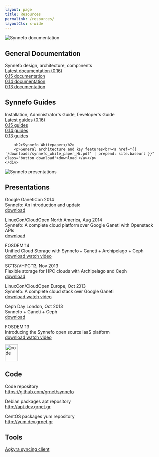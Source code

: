 ```yaml
---
layout: page
title: Resources
permalink: /resources/
layoutCls: x-wide
---
```


<div class="clearfix">
    <div class="lt">
        <img src="{{ '/assets/docs.png' | prepend: site.baseurl }}" alt="Synnefo documentation">
    </div>
    <div class="rt">
        <h2>General Documentation</h2>
        <p>Synnefo design, architecture, components <br>
            <a href="http://www.synnefo.org/docs/synnefo/latest/index.html">Latest documentation (0.16)</a><br>
            <a href="https://www.synnefo.org/docs/synnefo/0.15/">0.15 documentation </a><br>
            <a href="https://www.synnefo.org/docs/synnefo/0.14/">0.14 documentation</a><br>
            <a href="https://www.synnefo.org/docs/synnefo/0.13/">0.13 documentation</a><br>
        </p>
        <h2>Synnefo Guides </h2>
        <p>Installation, Administrator's Guide, Developer's Guide<br>
            <a href="http://www.synnefo.org/docs/synnefo/latest/index.html#synnefo-guides">Latest guides (0.16)</a><br>
            <a href="http://www.synnefo.org/docs/synnefo/0.15/index.html#synnefo-guides">0.15 guides </a><br>
            <a href="http://www.synnefo.org/docs/synnefo/0.14/index.html#synnefo-guides">0.14 guides</a><br>
            <a href="http://www.synnefo.org/docs/synnefo/0.13/index.html#synnefo-guides">0.13 guides</a><br>
        </p>

        <h2>Synnefo Whitepaper</h2>
        <p>General architecture and key features<br><a href="{{ '/downloads/synnefo_white_paper_Hi.pdf' | prepend: site.baseurl }}" class="button download">download </a></p>
    </div>
</div>



<div class="clearfix">
    <div class="lt">
        <img src="{{ '/assets/presentation.png' | prepend: site.baseurl }}" alt="Synnefo presentations">
    </div>
    <div class="rt">
        <h2>Presentations</h2>
        <p>Google GanetiCon 2014<br> Synnefo: An introduction and update
            <br><a href="https://pithos.okeanos.grnet.gr/public/Si3JNhVoUQJcIdT2biwCc3" class="button download" title="Google GanetiCon 2014 presenatation">download </a>
        </p>
        <p>LinuxCon/CloudOpen North America, Aug 2014<br> Synnefo: A complete cloud platform over Google Ganeti with Openstack APIs
            <br><a href="http://www.slideshare.net/VangelisKoukis/synnefo-linuxconcloudopen-na-2014" class="button download" title="LinuxCon/Cloud Open North America 2014 presenatation">download </a>
        </p>
        <p>FOSDEM'14<br>Unified Cloud Storage with Synnefo + Ganeti + Archipelago + Ceph
            <br><a href="https://pithos.okeanos.grnet.gr/public/gyPowF3TPqdkqHnRWd8KU4" class="button download" title="fosdem 2014 Synnefo + Ganeti + Archipelago + Ceph presenatation">download </a>
            <a href="http://ftp.heanet.ie/mirrors/fosdem-video/2014/UD2120_Chavanne/Saturday/Unified_Cloud_Storage_with_Synnefo_Ganeti_Archipelago_Ceph.webm" title="fosdem 2014 Synnefo video" class="button watch" target="_blank"><span>watch video</span></a>
        </p>
        <p>SC'13/VHPC'13, Nov 2013<br>Flexible storage for HPC clouds with Archipelago and Ceph
            <br><a href="https://pithos.okeanos.grnet.gr/public/6SCbXPVULEaOIaWe69uYG4" class="button download" title="Archipelago @ VHPC'13 / SuperComputing '13">download </a>
        </p>
        <p>LinuxCon/CloudOpen Europe, Oct 2013<br>Synnefo: A complete cloud stack over Google Ganeti
            <br><a href="https://pithos.okeanos.grnet.gr/public/h95nV0avtWoQFLrbrUuB13" class="button download" title="Synnefo @ LinuxCon/CloudOpen Europe">download </a>
            <a href="http://www.youtube.com/watch?v=ruzo36xdDFo"  class="button watch" target="_blank" title="LinuxCon Video Presentation"><span>watch video</span></a>
        </p>
        <p>Ceph Day London, Oct 2013<br>Synnefo + Ganeti + Ceph
            <br><a href="https://pithos.okeanos.grnet.gr/public/vmYLoxipHItMhXUB3vKNB3" class="button download" title="Synnefo @ Ceph Day London">download </a>
        </p>
        <p>FOSDEM'13<br>Introducing the Synnefo open source IaaS platform
            <br><a href="https://okeanos.grnet.gr/static/medialibrary/2013/02/20130203_-_vkoukis-SynnefoFOSDEM13_1.pdf" class="button download" title="fosdem 2013 Synnefo presenatation">download </a>
            <a href="https://archive.fosdem.org/2013/schedule/event/synnefo/" title="fosdem 2013 Synnefo video" class="button watch" target="_blank"><span>watch video</span></a>
        </p>
    </div>
</div>
<div class="clearfix">
    <div class="lt">
        <img src="{{ '/assets/code.png' | prepend: site.baseurl }}" alt="code" width="41" height="54">
    </div>
    <div class="rt">
        <h2>Code</h2>
        <p>Code repository<br><a href="https://github.com/grnet/synnefo">https://github.com/grnet/synnefo</a></p>
        <p>Debian packages apt repository <br><a href="http://apt.dev.grnet.gr">http://apt.dev.grnet.gr</a></p>
        <p>CentOS packages yum repository <br><a href="http://yum.dev.grnet.gr">http://yum.dev.grnet.gr</a></p>
        <h2>Tools</h2>
        <p><a href="{{ '/agkyra/' | prepend: site.baseurl }}">Agkyra syncing client</a></p>
    </div>
</div>

